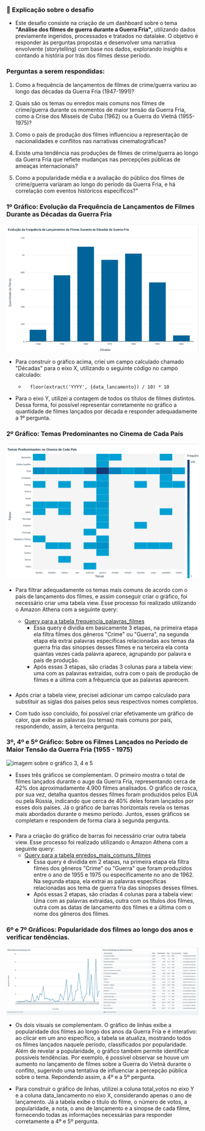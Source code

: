 ### 📝 Explicação sobre o desafio

- Este desafio consiste na criação de um dashboard sobre o tema **"Análise dos filmes de guerra durante a Guerra Fria"**, utilizando dados previamente ingeridos, processados e tratados no datalake. O objetivo é responder às perguntas propostas e desenvolver uma narrativa envolvente (storytelling) com base nos dados, explorando insights e contando a história por trás dos filmes desse período.

### Perguntas a serem respondidas:

1. Como a frequência de lançamentos de filmes de crime/guerra variou ao longo das décadas da Guerra Fria (1947-1991)?
 
2. Quais são os temas ou enredos mais comuns nos filmes de crime/guerra durante os momentos de maior tensão da Guerra Fria, como a Crise dos Mísseis de Cuba (1962) ou a Guerra do Vietnã (1955-1975)?
 
3. Como o país de produção dos filmes influenciou a representação de nacionalidades e conflitos nas narrativas cinematográficas?
 
4. Existe uma tendência nas produções de filmes de crime/guerra ao longo da Guerra Fria que reflete mudanças nas percepções públicas de ameaças internacionais?
 
5. Como a popularidade média e a avaliação do público dos filmes de crime/guerra variaram ao longo do período da Guerra Fria, e há correlação com eventos históricos específicos?"

### 1º Gráfico: Evolução da Frequência de Lançamentos de Filmes Durante as Décadas da Guerra Fria

![imagem do gráfico 1](../Evidencias/Grafico1.png)

- Para construir o gráfico acima, criei um campo calculado chamado "Décadas" para o eixo X, utilizando o seguinte código no campo calculado:

    - ````````
        floor(extract('YYYY', {data_lancamento}) / 10) * 10
        ````````
- Para o eixo Y, utilizei a contagem de todos os títulos de filmes distintos. Dessa forma, foi possível representar corretamente no gráfico a quantidade de filmes lançados por década e responder adequadamente a 1º pergunta.

### 2º Gráfico: Temas Predominantes no Cinema de Cada País

![imagem do gráfico 2](../Evidencias/Grafico2.png)

- Para filtrar adequadamente os temas mais comuns de acordo com o país de lançamento dos filmes, e assim conseguir criar o gráfico, foi necessário criar uma tabela view. Esse processo foi realizado utilizando o Amazon Athena com a seguinte query:

    - [Query para a tabela frequencia_palavras_filmes](../Desafio/frequencia_palavras_filmes.sql)
        - Essa query é dividia em basicamente 3 etapas, na primeira etapa ela filtra filmes dos gêneros "Crime" ou "Guerra", na segunda etapa ela extrai palavras específicas relacionadas aos temas da guerra fria das sinopses desses filmes e na terceira ela conta quantas vezes cada palavra aparece, agrupando por palavra e país de produção.
        - Após essas 3 etapas, são criadas 3 colunas para a tabela view: uma com as palavras extraidas, outra com o país de produção de filmes e a última com a frêquencia que as palavras aparecem.
###

- Após criar a tabela view, precisei adicionar um campo calculado para substituir as siglas dos países pelos seus respectivos nomes completos.

- Com tudo isso concluído, foi possível criar efetivamente um gráfico de calor, que exibe as palavras (ou temas) mais comuns por país, respondendo, assim, à terceira pergunta.

### 3º, 4º e 5º Gráfico: Sobre os Filmes Lançados no Período de Maior Tensão da Guerra Fria (1955 - 1975)

 ![imagem sobre o gráfico 3, 4 e 5](../Evidencias/Gráfico3e4e5.png) 

 - Esses três gráficos se complementam. O primeiro mostra o total de filmes lançados durante o auge da Guerra Fria, representando cerca de 42% dos aproximadamente 4.900 filmes analisados. O gráfico de rosca, por sua vez, detalha quantos desses filmes foram produzidos pelos EUA ou pela Rússia, indicando que cerca de 40% deles foram lançados por esses dois países. Já o gráfico de barras horizontais revela os temas mais abordados durante o mesmo período. Juntos, esses gráficos se completam e respondem de forma clara à segunda pergunta.

###

 - Para a criação do gráfico de barras foi necessário criar outra tabela view. Esse processo foi realizado utilizando o Amazon Athena com a seguinte query:
    - [Query para a tabela enredos_mais_comuns_filmes](../Desafio/enredos_mais_comuns_filmes.sql)
         - Essa query é dividida em 2 etapas, na primeira etapa ela filtra filmes dos gêneros "Crime" ou "Guerra" que foram produzidos entre o ano de 1955 e 1975 ou especificamente no ano de 1962. Na segunda etapa, ela extrai as palavras específicas relacionadas aos tema de guerra fria das sinopses desses filmes.
         - Após essas 2 etapas, são criadas 4 colunas para a tabela view: Uma com as palavras extraidas, outra com os títulos dos filmes, outra com as datas de lançamento dos filmes e a última com o nome dos gêneros dos filmes. 

### 6º e 7º Gráficos: Popularidade dos filmes ao longo dos anos e verificar tendências.

![imagem gráfico 6 e 7](../Evidencias/Grafico6e7.png)

- Os dois visuais se complementam. O gráfico de linhas exibe a popularidade dos filmes ao longo dos anos da Guerra Fria e é interativo: ao clicar em um ano específico, a tabela se atualiza, mostrando todos os filmes lançados naquele período, classificados por popularidade. Além de revelar a popularidade, o gráfico também permite identificar possíveis tendências. Por exemplo, é possível observar se houve um aumento no lançamento de filmes sobre a Guerra do Vietnã durante o conflito, sugerindo uma tentativa de influenciar a percepção pública sobre o tema. Repondendo assim, a 4º e a 5º pergunta.

- Para construir o gráfico de linhas, utilizei a coluna total_votos no eixo Y e a coluna data_lancamento no eixo X, considerando apenas o ano de lançamento. Já a tabela exibe o título do filme, o número de votos, a popularidade, a nota, o ano de lançamento e a sinopse de cada filme, fornecendo todas as informações necessárias para responder corretamente a 4º e 5º pergunta.